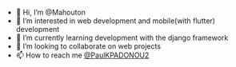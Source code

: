- 👋 Hi, I’m @Mahouton
- 👀 I’m interested in web development and mobile(with flutter) development 
- 🌱 I’m currently learning development with the django framework
- 💞️ I’m looking to collaborate on web projects
- 📫 How to reach me [@PaulKPADONOU2](https://twitter.com/PaulKPADONOU2)

<!---
Mahouton/Mahouton is a ✨ special ✨ repository because its `README.md` (this file) appears on your GitHub profile.
You can click the Preview link to take a look at your changes.
--->
